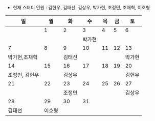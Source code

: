- 현재 스터디 인원 : 김현우, 김태선, 김상우, 박가현, 조정민, 조재혁, 이호형

|일|월|화|수|목|금|토|
|---|---|---|---|---|---|---|
||1|2|3|4|5|6|
||||박가현||||
|7|8|9|10|11|12|13|
|박가현,조재혁||김태선||||박가현|
|14|15|16|17|18|19|20|
|조정민, 김현우||김상우||||김현우|
|21|22|23|24|25|26|27|
|||조정민||||김상우|
|28|29|30|31||||
|김태선|이호형||||||
